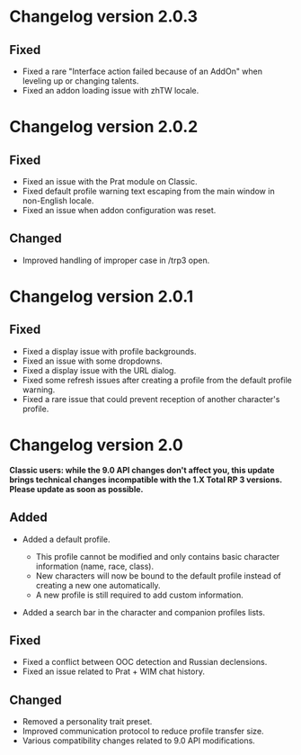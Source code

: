 # Changelog version 2.0.3

## Fixed

- Fixed a rare "Interface action failed because of an AddOn" when leveling up or changing talents.
- Fixed an addon loading issue with zhTW locale.

# Changelog version 2.0.2

## Fixed

- Fixed an issue with the Prat module on Classic.
- Fixed default profile warning text escaping from the main window in non-English locale.
- Fixed an issue when addon configuration was reset.

## Changed

- Improved handling of improper case in /trp3 open.

# Changelog version 2.0.1

## Fixed

- Fixed a display issue with profile backgrounds.
- Fixed an issue with some dropdowns.
- Fixed a display issue with the URL dialog.
- Fixed some refresh issues after creating a profile from the default profile warning.
- Fixed a rare issue that could prevent reception of another character's profile.

# Changelog version 2.0

**Classic users: while the 9.0 API changes don't affect you, this update brings technical changes incompatible with the 1.X Total RP 3 versions. Please update as soon as possible.**

## Added

- Added a default profile.
  - This profile cannot be modified and only contains basic character information (name, race, class).
  - New characters will now be bound to the default profile instead of creating a new one automatically.
  - A new profile is still required to add custom information.
  
- Added a search bar in the character and companion profiles lists.

## Fixed

- Fixed a conflict between OOC detection and Russian declensions.
- Fixed an issue related to Prat + WIM chat history.

## Changed

- Removed a personality trait preset.
- Improved communication protocol to reduce profile transfer size.
- Various compatibility changes related to 9.0 API modifications.
